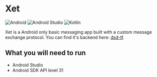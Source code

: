 # Xet

![Android](https://img.shields.io/badge/Android-3DDC84?style=for-the-badge&logo=android&logoColor=white)
![Android Studio](https://img.shields.io/badge/android%20studio-346ac1?style=for-the-badge&logo=android%20studio&logoColor=white)
![Kotlin](https://img.shields.io/badge/kotlin-%237F52FF.svg?style=for-the-badge&logo=kotlin&logoColor=white)

Xet is a Android only basic messaging app built with a custom message exchange protocol.
You can find it's backend here: [dsd-tf](https://github.com/MateuxLucax/dsd-tf).

## What you will need  to run

- Android Studio
- Android SDK API level 31
